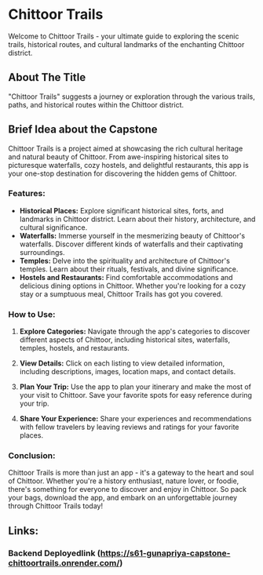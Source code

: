 # Chittoor Trails

Welcome to Chittoor Trails - your ultimate guide to exploring the scenic trails, historical routes, and cultural landmarks of the enchanting Chittoor district.

## About The Title

"Chittoor Trails" suggests a journey or exploration through the various trails, paths, and historical routes within the Chittoor district.

## Brief Idea about the Capstone

Chittoor Trails is a project aimed at showcasing the rich cultural heritage and natural beauty of Chittoor. From awe-inspiring historical sites to picturesque waterfalls, cozy hostels, and delightful restaurants, this app is your one-stop destination for discovering the hidden gems of Chittoor.

### Features:

- **Historical Places:** Explore significant historical sites, forts, and landmarks in Chittoor district. Learn about their history, architecture, and cultural significance.
- **Waterfalls:** Immerse yourself in the mesmerizing beauty of Chittoor's waterfalls. Discover different kinds of waterfalls and their captivating surroundings.
- **Temples:** Delve into the spirituality and architecture of Chittoor's temples. Learn about their rituals, festivals, and divine significance.
- **Hostels and Restaurants:** Find comfortable accommodations and delicious dining options in Chittoor. Whether you're looking for a cozy stay or a sumptuous meal, Chittoor Trails has got you covered.

### How to Use:

1. **Explore Categories:** Navigate through the app's categories to discover different aspects of Chittoor, including historical sites, waterfalls, temples, hostels, and restaurants.

2. **View Details:** Click on each listing to view detailed information, including descriptions, images, location maps, and contact details.

3. **Plan Your Trip:** Use the app to plan your itinerary and make the most of your visit to Chittoor. Save your favorite spots for easy reference during your trip.

4. **Share Your Experience:** Share your experiences and recommendations with fellow travelers by leaving reviews and ratings for your favorite places.

### Conclusion:

Chittoor Trails is more than just an app - it's a gateway to the heart and soul of Chittoor. Whether you're a history enthusiast, nature lover, or foodie, there's something for everyone to discover and enjoy in Chittoor. So pack your bags, download the app, and embark on an unforgettable journey through Chittoor Trails today!

## Links:

### Backend Deployedlink (https://s61-gunapriya-capstone-chittoortrails.onrender.com/)
